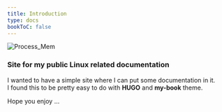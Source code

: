 ```yaml
---
title: Introduction
type: docs
bookToC: false
---
```


![Process_Mem](/images/mydocs_small.png)     


### Site for my public Linux related  documentation


I wanted to have a simple site where I can put some documentation in it.  
I found this to be pretty easy to do with **HUGO** and **my-book** theme.

Hope you enjoy ...
